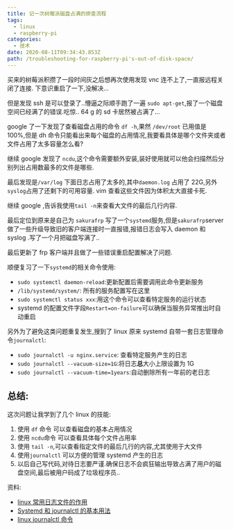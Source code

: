 ```yaml
---
title: 记一次树莓派磁盘占满的排查流程
tags:
  - linux
  - raspberry-pi
categories:
  - 技术
date: 2020-08-11T09:34:43.853Z
path: /troubleshooting-for-raspberry-pi's-out-of-disk-space/
---
```


买来的树莓派积攒了一段时间灰之后想再次使用发现 vnc 连不上了,一直报远程关闭了连接. 下意识重启了一下,没解决...

但是发现 ssh 是可以登录了..懵逼之际顺手跑了一遍 `sudo apt-get`,报了一个磁盘空间已经满了的错误.吃惊.. 64 g 的 sd 卡居然被占满了...

google 了一下发现了查看磁盘占用的命令 `df -h`,果然 `/dev/root` 已用值是 100%,但是 dh 命令只能看出来每个磁盘的占用情况,我要看具体是哪个文件夹或者文件占用了太多容量怎么看?

继续 google 发现了 `ncdu`,这个命令需要额外安装,装好使用就可以他会扫描然后分别列出占用数最多的文件是哪些.

最后发现是`/var/log` 下面日志占用了太多的,其中`daemon.log` 占用了 22G,另外 `syslog`占用了还剩下的可用容量. vim 查看这些文件因为体积太大直接卡死.

继续 google ,告诉我使用`tail -n`来查看大文件的最后几行内容.

最后定位到原来是自己为 `sakurafrp` 写了一个`systemd`服务,但是`sakurafrp`server 做了一些升级导致旧的客户端连接时一直报错,报错日志会写入 daemon 和 syslog .写了一个月把磁盘写满了..

最后更新了 frp 客户端并且做了一些错误重启配置解决了问题.

顺便复习了一下`systemd`的相关命令使用:

- `sudo systemctl daemon-reload`:更新配置后需要调用此命令更新服务
- `/lib/systemd/system/`: 所有的服务配置写在这里
- `sudo systemctl status xxx`:用这个命令可以查看特定服务的运行状态
- systemd 的配置文件字段`Restart=on-failure`可以确保当服务异常推出时自动重启

另外为了避免这类问题重复发生,搜到了 linux 原来 systemd 自带一套日志管理命令`journalctl`:

- `sudo journalctl -u nginx.service`: 查看特定服务产生的日志
- `sudo journalctl --vacuum-size=1G`:将日志**总**大小上限设置为 1G
- `sudo journalctl --vacuum-time=1years`:自动删除所有一年前的老日志

## 总结:

这次问题让我学到了几个 linux 的技能:

1. 使用 `df` 命令 可以查看磁盘的基本占用情况
2. 使用 `ncdu`命令 可以查看具体每个文件占用率
3. 使用 `tail -n`,可以查看指定文件的最后几行的内容,尤其使用于大文件
4. 使用`journalctl` 可以方便的管理 systemd 产生的日志
5. 以后自己写代码,对待日志要严谨.确保日志不会疯狂输出导致占满了用户的磁盘空间,最后被用户码成了垃圾程序员..

资料:

- [linux 常用日志文件的作用](https://help.ubuntu.com/community/LinuxLogFiles)
- [Systemd 和 journalctl 的基本用法](http://www.ruanyifeng.com/blog/2016/03/systemd-tutorial-commands.html)
- [linux journalctl 命令](https://www.cnblogs.com/sparkdev/p/8795141.html)
